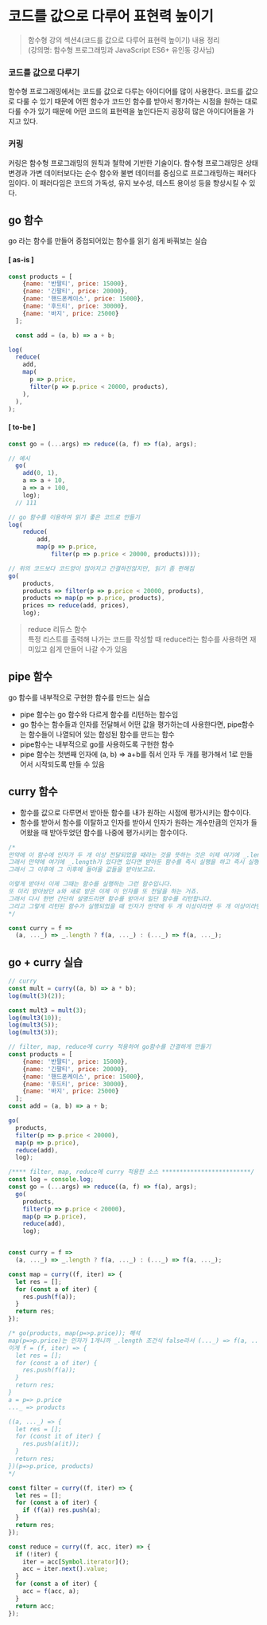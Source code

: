 # 코드를 값으로 다루어 표현력 높이기

> 함수형 강의 섹션4(코드를 값으로 다루어 표현력 높이기) 내용 정리 <br/>
> (강의명: 함수형 프로그래밍과 JavaScript ES6+ 유인동 강사님)

### 코드를 값으로 다루기
함수형 프로그래밍에서는 코드를 값으로 다루는 아이디어를 많이 사용한다.
코드를 값으로 다룰 수 있기 때문에 어떤 함수가 코드인 함수를 받아서 평가하는 시점을 
원하는 대로 다룰 수가 있기 때문에 어떤 코드의 표현력을 높인다든지 굉장히 많은 아이디어들을 가지고 있다.


### 커링 

커링은 함수형 프로그래밍의 원칙과 철학에 기반한 기술이다.
함수형 프로그래밍은 상태 변경과 가변 데이터보다는 순수 함수와 불변 데이터를 중심으로 프로그래밍하는 패러다임이다. 
이 패러다임은 코드의 가독성, 유지 보수성, 테스트 용이성 등을 향상시킬 수 있다.

## go 함수
go 라는 함수를 만들어 중첩되어있는 함수를 읽기 쉽게 바꿔보는 실습

#### [ as-is ]

```javascript
const products = [
    {name: '반팔티', price: 15000},
    {name: '긴팔티', price: 20000},
    {name: '핸드폰케이스', price: 15000},
    {name: '후드티', price: 30000},
    {name: '바지', price: 25000}
  ];

  const add = (a, b) => a + b;

log(
  reduce(
    add,
    map(
      p => p.price,
      filter(p => p.price < 20000, products),
    ),
  ),
);
```

#### [ to-be ]
```javascript
const go = (...args) => reduce((a, f) => f(a), args);

// 예시
  go(
    add(0, 1),
    a => a + 10,
    a => a + 100,
    log);
  // 111

// go 함수를 이용하여 읽기 좋은 코드로 만들기
log(
    reduce(
        add,
        map(p => p.price,
            filter(p => p.price < 20000, products))));

// 위의 코드보다 코드양이 많아지고 간결하진않지만, 읽기 좀 편해짐
go(
    products,
    products => filter(p => p.price < 20000, products),
    products => map(p => p.price, products),
    prices => reduce(add, prices),
    log);

```

> reduce 리듀스 함수 <br/>
특정 리스트를 출력해 나가는 코드를 작성할 때 reduce라는 함수를 사용하면 재미있고 쉽게 만들어 나갈 수가 있음

## pipe 함수
go 함수를 내부적으로 구현한 함수를 만드는 실습 

- pipe 함수는 go 함수와 다르게 함수를 리턴하는 함수임
- go 함수는 함수들과 인자를 전달해서 어떤 값을 평가하는데 사용한다면, pipe함수는 함수들이 나열되어 있는 합성된 함수를 만드는 함수
- pipe함수는 내부적으로 go를 사용하도록 구현한 함수
- pipe 함수는 첫번째 인자에 (a, b) ⇒ a+b를 줘서 인자 두 개를 평가해서 1로 만들어서 시작되도록 만들 수 있음

## curry 함수

- 함수를 값으로 다루면서 받아둔 함수를 내가 원하는 시점에 평가시키는 함수이다.
- 함수를 받아서 함수를 이탈하고 인자를 받아서 인자가 원하는 개수만큼의 인자가 들어왔을 때 받아두었던 함수를 나중에 평가시키는 함수이다.

```javascript
/*
만약에 이 함수에 인자가 두 개 이상 전달되었을 때라는 것을 뜻하는 것은 이제 여기에 _.length가 있을 때일 겁니다. 
그래서 만약에 여기에 _.length가 있다면 있다면 받아둔 함수를 즉시 실행을 하고 즉시 실행을 하고 만약에 아니라면 다시 한번 함수를 리턴합니다. 
그래서 그 이후에 그 이후에 들어올 값들을 받아보고요.

이렇게 받아서 이제 그때는 함수를 실행하는 그런 함수입니다. 
또 미리 받아놨던 a와 새로 받은 이제 이 인자를 또 전달을 하는 거죠. 
그래서 다시 한번 간단히 설명드리면 함수를 받아서 일단 함수를 리턴합니다. 
그리고 그렇게 리턴된 함수가 실행되었을 때 인자가 만약에 두 개 이상이라면 두 개 이상이라면 받아둔 함수를 즉시 실행을 하고 만약에 인자가 두 개 두 개보다 작다면 함수를 다시 리턴한 후에 그 이후에 받은 인자들을 합쳐서 이제 실행하는 그런 함수입니다.
*/

const curry = f =>
  (a, ..._) => _.length ? f(a, ..._) : (..._) => f(a, ..._);
```

## go + curry 실습

```javascript
// curry 
const mult = curry((a, b) => a * b);
log(mult(3)(2));

const mult3 = mult(3);
log(mult3(10));
log(mult3(5));
log(mult3(3));

// filter, map, reduce에 curry 적용하여 go함수를 간결하게 만들기
const products = [
    {name: '반팔티', price: 15000},
    {name: '긴팔티', price: 20000},
    {name: '핸드폰케이스', price: 15000},
    {name: '후드티', price: 30000},
    {name: '바지', price: 25000}
  ];
const add = (a, b) => a + b;

go(
  products,
  filter(p => p.price < 20000),
  map(p => p.price),
  reduce(add),
  log);

/**** filter, map, reduce에 curry 적용한 소스 *************************/
const log = console.log;
const go = (...args) => reduce((a, f) => f(a), args);
  go(
    products,
    filter(p => p.price < 20000),
    map(p => p.price),
    reduce(add),
    log);


const curry = f =>
  (a, ..._) => _.length ? f(a, ..._) : (..._) => f(a, ..._);

const map = curry((f, iter) => {
  let res = [];
  for (const a of iter) {
    res.push(f(a));
  }
  return res;
});

/* go(products, map(p=>p.price)); 해석
map(p=>p.price)는 인자가 1개니까 _.length 조건식 false라서 (..._) => f(a, ..._)임
이게 f = (f, iter) => {
  let res = [];
  for (const a of iter) {
    res.push(f(a));
  }
  return res;
}
a = p=> p.price
..._ => products

((a, ..._) => {
  let res = [];
  for (const it of iter) {
    res.push(a(it));
  }
  return res;
})(p=>p.price, products)
*/

const filter = curry((f, iter) => {
  let res = [];
  for (const a of iter) {
    if (f(a)) res.push(a);
  }
  return res;
});

const reduce = curry((f, acc, iter) => {
  if (!iter) {
    iter = acc[Symbol.iterator]();
    acc = iter.next().value;
  }
  for (const a of iter) {
    acc = f(acc, a);
  }
  return acc;
});

```
